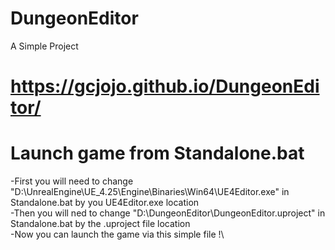 # DungeonEditor
 A Simple Project
 
 # https://gcjojo.github.io/DungeonEditor/

# Launch game from Standalone.bat
  -First you will need to change "D:\UnrealEngine\UE_4.25\Engine\Binaries\Win64\UE4Editor.exe" in Standalone.bat by you UE4Editor.exe location\
  -Then you will ned to change "D:\DungeonEditor\DungeonEditor.uproject" in Standalone.bat by the .uproject file location\
  -Now you can launch the game via this simple file !\
